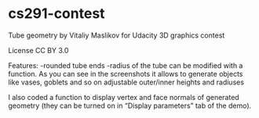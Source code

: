 cs291-contest
=============

Tube geometry by Vitaliy Maslikov for Udacity 3D graphics contest

License CC BY 3.0

Features:
-rounded tube ends
-radius of the tube can be modified with a function. As you can see in the screenshots it allows to generate objects like vases, goblets and so on
adjustable outer/inner heights and radiuses

I also coded a function to display vertex and face normals of generated geometry (they can be turned on in “Display parameters” tab of the demo).
